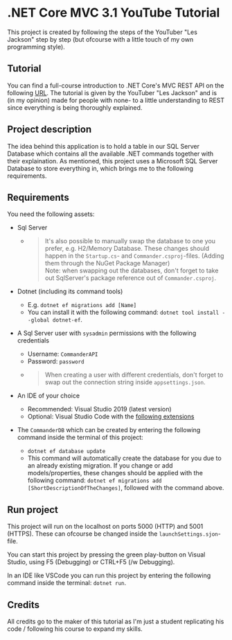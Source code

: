 # .NET Core MVC 3.1 YouTube Tutorial

 This project is created by following the steps of the YouTuber "Les Jackson" step by step (but ofcourse with a little touch of my own programming style).

## Tutorial

You can find a full-course introduction to .NET Core's MVC REST API on the following [URL](https://www.youtube.com/watch?v=fmvcAzHpsk8). The tutorial is given by the YouTuber "Les Jackson" and is (in my opinion) made for people with none- to a little understanding to REST since everything is being thoroughly explained.

## Project description

The idea behind this application is to hold a table in our SQL Server Database which contains all the available .NET commands together with their explaination. As mentioned, this project uses a Microsoft SQL Server Database to store everything in, which brings me to the following requirements.

## Requirements

You need the following assets:

* Sql Server
  * > It's also possible to manually swap the database to one you prefer, e.g. H2/Memory Database. These changes should happen in the `Startup.cs`- and `Commander.csproj`-files. (Adding them through the NuGet Package Manager)
  <br/>Note: when swapping out the databases, don't forget to take out SqlServer's package reference out of `Commander.csproj`.

* Dotnet (including its command tools)
  * E.g. `dotnet ef migrations add [Name]`
  * You can install it with the following command: `dotnet tool install --global dotnet-ef`.

* A Sql Server user with `sysadmin` permissions with the following credentials
  * Username: `CommanderAPI`
  * Password: `password`
  * > When creating a user with different credentials, don't forget to swap out the connection string inside `appsettings.json`.

* An IDE of your choice
  * Recommended: Visual Studio 2019 (latest version)
  * Optional: Visual Studio Code with the [following extensions](https://marketplace.visualstudio.com/items?itemName=doggy8088.netcore-extension-pack)

* The `CommanderDB` which can be created by entering the following command inside the terminal of this project:
  * `dotnet ef database update`
  * This command will automatically create the database for you due to an already existing migration. If you change or add models/properties, these changes should be applied with the following command: `dotnet ef migrations add [ShortDescriptionOfTheChanges]`, followed with the command above.

## Run project

This project will run on the localhost on ports 5000 (HTTP) and 5001 (HTTPS). These can ofcourse be changed inside the `launchSettings.sjon`-file.

You can start this project by pressing the green play-button on Visual Studio, using F5 (Debugging) or CTRL+F5 (/w Debugging).

In an IDE like VSCode you can run this project by entering the following command inside the terminal: `dotnet run`.

## Credits

All credits go to the maker of this tutorial as I'm just a student replicating his code / following his course to expand my skills.
